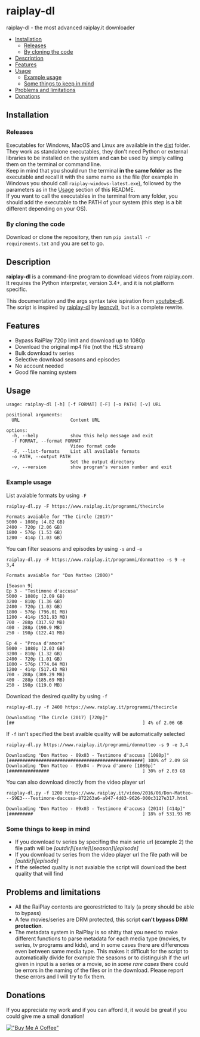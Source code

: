 # raiplay-dl

raiplay-dl - the most advanced raiplay.it downloader

- [Installation](#installation)
  - [Releases](#releases)
  - [By cloning the code](#by-cloning-the-code)
- [Description](#description)
- [Features](#features)
- [Usage](#usage)
  - [Example usage](#example-usage)
  - [Some things to keep in mind](#some-things-to-keep-in-mind)
- [Problems and limitations](#problems-and-limitations)
- [Donations](#donations)

## Installation

### Releases
Executables for Windows, MacOS and Linux are available in the [dist](https://github.com/wetcork/raiplay-dl/blob/main/dist/) folder.  
They work as standalone executables, they don't need Python or external libraries to be installed on the system and can be used by simply calling them on the terminal or command line.  
Keep in mind that you should run the terminal **in the same folder** as the executable and recall it with the same name as the file (for example in Windows you should call `raiplay-windows-latest.exe`), followed by the parameters as in the [Usage](#usage) section of this README.  
If you want to call the executables in the terminal from any folder, you should add the executable to the PATH of your system (this step is a bit different depending on your OS).

### By cloning the code
Download or clone the repository, then run `pip install -r requirements.txt` and you are set to go.

## Description

**raiplay-dl** is a command-line program to download videos from raiplay.com. It requires the Python interpreter, version 3.4+, and it is not platform specific.

This documentation and the args syntax take ispiration from [youtube-dl](https://github.com/ytdl-org/youtube-dl).
The script is inspired by [raiplay-dl](https://github.com/leoncvlt/raiplay-dl) by [leoncvlt](https://github.com/leoncvlt), but is a complete rewrite.

## Features

- Bypass RaiPlay 720p limit and download up to 1080p
- Download the original mp4 file (not the HLS stream)
- Bulk download tv series
- Selective download seasons and episodes
- No account needed
- Good file naming system

## Usage

```text
usage: raiplay-dl [-h] [-f FORMAT] [-F] [-o PATH] [-v] URL

positional arguments:
  URL                   Content URL

options:
  -h, --help            show this help message and exit
  -f FORMAT, --format FORMAT
                        Video format code
  -F, --list-formats    List all available formats
  -o PATH, --output PATH
                        Set the output directory
  -v, --version         show program's version number and exit
  ```

### Example usage

List avaiable formats by using `-F`
```text
raiplay-dl.py -F https://www.raiplay.it/programmi/thecircle

Formats avaiable for "The Circle (2017)"
5000 - 1080p (4.82 GB)
2400 - 720p (2.06 GB)
1800 - 576p (1.53 GB)
1200 - 414p (1.03 GB)
```
You can filter seasons and episodes by using `-s` and `-e`
```text
raiplay-dl.py -F https://www.raiplay.it/programmi/donmatteo -s 9 -e 3,4

Formats avaiable for "Don Matteo (2000)"

[Season 9]
Ep 3 - "Testimone d'accusa"
5000 - 1080p (2.09 GB)
3200 - 810p (1.36 GB)
2400 - 720p (1.03 GB)
1800 - 576p (796.01 MB)
1200 - 414p (531.93 MB)
700 - 288p (317.92 MB)
400 - 288p (190.9 MB)
250 - 198p (122.41 MB)

Ep 4 - "Prova d'amore"
5000 - 1080p (2.03 GB)
3200 - 810p (1.32 GB)
2400 - 720p (1.01 GB)
1800 - 576p (774.04 MB)
1200 - 414p (517.43 MB)
700 - 288p (309.29 MB)
400 - 288p (185.69 MB)
250 - 198p (119.0 MB)
```
Download the desired quality by using `-f`
```
raiplay-dl.py -f 2400 https://www.raiplay.it/programmi/thecircle

Downloading "The Circle (2017) [720p]"
[##                                                ] 4% of 2.06 GB
```
If `-f` isn't specified the best avaible quality will be automatically selected
```
raiplay-dl.py https://www.raiplay.it/programmi/donmatteo -s 9 -e 3,4

Downloading "Don Matteo - 09x03 - Testimone d'accusa [1080p]"
[##################################################] 100% of 2.09 GB
Downloading "Don Matteo - 09x04 - Prova d'amore [1080p]"
[###############                                   ] 30% of 2.03 GB
```
You can also download directly from the video player url
```
raiplay-dl.py -f 1200 https://www.raiplay.it/video/2016/06/Don-Matteo---S9E3---Testimone-daccusa-872263a6-a947-4d83-9626-000c3127e317.html

Downloading "Don Matteo - 09x03 - Testimone d'accusa (2014) [414p]"
[#########                                         ] 18% of 531.93 MB
```

### Some things to keep in mind
- If you download tv series by specifing the main serie url (example 2) the file path will be *[outdir]\\[serie]\\[season]\\[episode]*
- If you download tv series from the video player url the file path will be *[outdir]\\[episode]*
- If the selected quality is not avaiable the script will download the best quality that will find

## Problems and limitations

- All the RaiPlay contents are georestricted to Italy (a proxy should be able to bypass)
- A few movies/series are DRM protected, this script **can't bypass DRM protection**.
- The metadata system in RaiPlay is so shitty that you need to make different functions to parse metadata for each media type (movies, tv series, tv programs and kids), and in some cases there are differences even between same media type. This makes it difficult for the script to automatically divide for example the seasons or to distinguish if the url given in input is a series or a movie, so in *some rare cases* there could be errors in the naming of the files or in the download. Please report these errors and I will try to fix them.

## Donations

If you appreciate my work and if you can afford it, it would be great if you could give me a small donation!

[!["Buy Me A Coffee"](https://www.buymeacoffee.com/assets/img/custom_images/orange_img.png)](https://www.buymeacoffee.com/wetcork)
